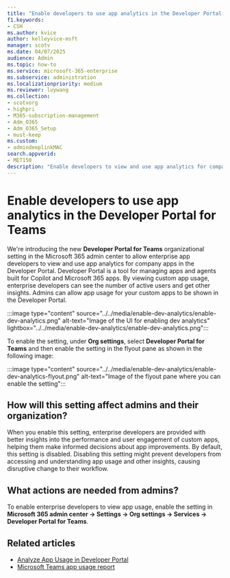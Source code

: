 ```yaml
---
title: "Enable developers to use app analytics in the Developer Portal for Teams"
f1.keywords:
- CSH
ms.author: kvice
author: kelleyvice-msft
manager: scotv
ms.date: 04/07/2025
audience: Admin
ms.topic: how-to
ms.service: microsoft-365-enterprise
ms.subservice: administration
ms.localizationpriority: medium
ms.reviewer: luywang
ms.collection: 
- scotvorg
- highpri
- M365-subscription-management
- Adm_O365
- Adm_O365_Setup
- must-keep
ms.custom: 
- admindeeplinkMAC
search.appverid:
- MET150
description: "Enable developers to view and use app analytics for company apps in the Developer Portal using the Developer Portal for Teams setting."
---
```


# Enable developers to use app analytics in the Developer Portal for Teams

We're introducing the new **Developer Portal for Teams** organizational setting in the Microsoft 365 admin center to allow enterprise app developers to view and use app analytics for company apps in the Developer Portal. Developer Portal is a tool for managing apps and agents built for Copilot and Microsoft 365 apps. By viewing custom app usage, enterprise developers can see the number of active users and get other insights. Admins can allow app usage for your custom apps to be shown in the Developer Portal.

:::image type="content" source="../../media/enable-dev-analytics/enable-dev-analytics.png" alt-text="Image of the UI for enabling dev analytics" lightbox="../../media/enable-dev-analytics/enable-dev-analytics.png":::

To enable the setting, under **Org settings**, select **Developer Portal for Teams** and then enable the setting in the flyout pane as shown in the following image:

:::image type="content" source="../../media/enable-dev-analytics/enable-dev-analytics-flyout.png" alt-text="Image of the flyout pane where you can enable the setting":::

## How will this setting affect admins and their organization?

When you enable this setting, enterprise developers are provided with better insights into the performance and user engagement of custom apps, helping them make informed decisions about app improvements. By default, this setting is disabled. Disabling this setting might prevent developers from accessing and understanding app usage and other insights, causing disruptive change to their workflow.

## What actions are needed from admins?

To enable enterprise developers to view app usage, enable the setting in **Microsoft 365 admin center -> Settings -> Org settings -> Services -> Developer Portal for Teams**.

## Related articles

- [Analyze App Usage in Developer Portal](/microsoftteams/platform/concepts/build-and-test/analyze-your-apps-usage-in-developer-portal?tabs=custom-apps-built-for-your-org)
- [Microsoft Teams app usage report](/microsoftteams/teams-analytics-and-reports/app-usage-report)


